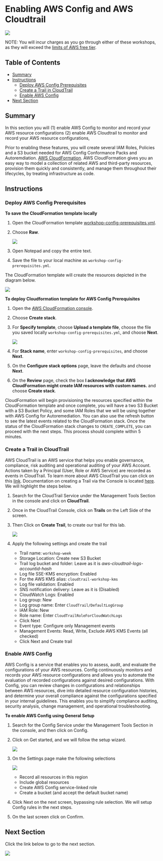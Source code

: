 # Enabling AWS Config and AWS Cloudtrail

![](media/config-aws-logo.png)

NOTE: You will incur charges as you go through either of these workshops, as they will exceed the [limits of AWS free tier](http://docs.aws.amazon.com/awsaccountbilling/latest/aboutv2/free-tier-limits.html).

## Table of Contents

- [Summary](#summary)
- [Instructions](#instructions)
    - [Deploy AWS Config Prerequisites](#deploy-aws-config-prerequisites)
    - [Create a Trail in CloudTrail](#create-a-trail-in-cloudTrail)
    - [Enable AWS Config](#enable-aws-config)
- [Next Section](#next-section)

## Summary

In this section you will (1) enable AWS Config to monitor and record your AWS resource configurations (2) enable AWS Cloudtrail to monitor and record your AWS resource configurations, 

Prior to enabling these features, you will create several IAM Roles, Policies and a S3 bucket needed for AWS Config Conformance Packs and Autoremdiation. [AWS CloudFormation](https://aws.amazon.com/cloudformation/). AWS CloudFormation gives you an easy way to model a collection of related AWS and third-party resources, provision them quickly and consistently, and manage them throughout their lifecycles, by treating infrastructure as code.

## Instructions

### Deploy AWS Config Prerequisites

**To save the CloudFormation template locally**
    
1. Open the CloudFormation template [workshop-config-prerequisites.yml](cfntemplates/workshop-config-prerequisites.yml).
1. Choose **Raw**.

    ![](/media/github-raw.png)

1. Open Notepad and copy the entire text.
1. Save the file to your local machine as ```workshop-config-prerequisites.yml```.

The CloudFormation template will create the resources depicted in the diagram below.

![](/media/cloudformation-stack-ep02.png)

**To deploy Cloudformation template for AWS Config Prerequisites**
    
1. Open the [AWS CloudFormation console](https://console.aws.amazon.com/cloudformation/home).
1. Choose **Create stack**.
1. For **Specify template**, choose **Upload a template file**, choose the file you saved locally ```workshop-config-prerequisites.yml```, and choose **Next**.

    ![](/media/cloudformation-create-stack-ep02.png)

1. For **Stack name**, enter ```workshop-config-prerequisites```, and choose **Next**.
1. On the **Configure stack options** page, leave the defaults and choose **Next**.
1. On the **Review** page, check the box **I acknowledge that AWS CloudFormation might create IAM resources with custom names.** and choose **Create stack**.


CloudFormation will begin provisioning the resources specified within the CloudFormation template and once complete, you will have a two S3 Bucket with a S3 Bucket Policy, and some IAM Roles that we will be using together with AWS Config for Autoremediation. You can also use the refresh button to see the latest events related to the CloudFormation stack. Once the status of the CloudFormation stack changes to ```CREATE_COMPLETE```, you can proceed with the next steps. This process should complete within 5 minutes.

### Create a Trail in CloudTrail

AWS CloudTrail is an AWS service that helps you enable governance, compliance, risk auditing and operational auditing of your AWS Account. Actions taken by a Principal (User, Role or AWS Service) are recorded as events in CloudTrail. To learn more about AWS CloudTrail you can click on this [link](https://docs.aws.amazon.com/awscloudtrail/latest/userguide/cloudtrail-user-guide.html). Documentation on creating a Trail via the Console is located [here](https://docs.aws.amazon.com/awscloudtrail/latest/userguide/cloudtrail-create-a-trail-using-the-console-first-time.html#creating-a-trail-in-the-console). We will highlight the steps below.

1.	Search for the CloudTrail Service under the Management Tools Section in the console and click on **CloudTrail**.

1.	Once in the CloudTrail Console, click on **Trails** on the Left Side of the screen.
1.	Then Click on **Create Trail**, to create our trail for this lab.

    ![](/media/cloudtrail-create-trail-ep02.jpg)

1.	Apply the following settings and create the trail
    - Trail name: ```workshop-week```
    - Storage Location: Create new S3 Bucket
    - Trail log bucket and folder: Leave as it is *aws-cloudtrail-logs-accountid-hash*
    - Log file SSE-KMS encryption: Enabled 
    - For the AWS KMS alias: ```cloudtrail-workshop-kms```
    - Log file validation: Enabled
    - SNS notification delivery: Leave as it is (Disabled)
    - CloudWatch Logs: Enabled
    - Log group: New
    - Log group name: Enter ```CloudTrail/DefaultLogGroup```
    - IAM Role: New
    - Role name: Enter ```CloudTrailRoleForCloudWatchLogs```
    - Click Next
    - Event type: Configure only Management events
    - Management Events: Read, Write, Exclude AWS KMS Events (all checked)
    - Click Next and Create trail

### Enable AWS Config

AWS Config is a service that enables you to assess, audit, and evaluate the configurations of your AWS resources. Config continuously monitors and records your AWS resource configurations and allows you to automate the evaluation of recorded configurations against desired configurations. With Config, you can review changes in configurations and relationships between AWS resources, dive into detailed resource configuration histories, and determine your overall compliance against the configurations specified in your internal guidelines. This enables you to simplify compliance auditing, security analysis, change management, and operational troubleshooting.

**To enable AWS Config using General Setup**

1. Search for the Config Service under the Management Tools Section in the console, and then click on Config.
1.	Click on Get started, and we will follow the setup wizard.

    ![](/media/config-gettingstarted-ep02.png)

1.	On the Settings page make the following selections

    ![](/media/config-settings-ep02.png)

    - Record all resources in this region
    - Include global resources
    - Create AWS Config service-linked role
    - Create a bucket (and accept the default bucket name)
1.	Click Next on the next screen, bypassing rule selection. We will setup Config rules in the next steps.
1.	On the last screen click on Confirm.

## Next Section

Click the link below to go to the next section.

[![](media/config-rule.png)](/episode-02-step-02-config-rule.md)